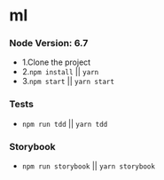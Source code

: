 # ml

### Node Version: 6.7


- 1.Clone the project
- 2.```npm install``` || ```yarn ```
- 3.```npm start``` || ```yarn start```


### Tests

 - ```npm run tdd``` || ```yarn tdd```

### Storybook

 - ```npm run storybook``` || ```yarn storybook```
